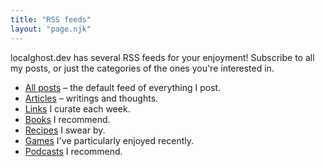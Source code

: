 ```yaml
---
title: "RSS feeds"
layout: "page.njk"
---
```


localghost.dev has several RSS feeds for your enjoyment! Subscribe to all my posts, or just the categories of the ones you're interested in.

* [All posts](https://localghost.dev/feed.xml) &ndash; the default feed of everything I post.
* [Articles](https://localghost.dev/articles.xml) &ndash; writings and thoughts.
* [Links](https://localghost.dev/links.xml) I curate each week.
* [Books](https://localghost.dev/books.xml) I recommend. 
* [Recipes](https://localghost.dev/recipes.xml) I swear by.
* [Games](https://localghost.dev/games.xml) I've particularly enjoyed recently.
* [Podcasts](https://localghost.dev/podcasts.xml) I recommend.
